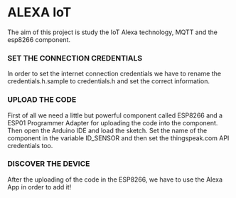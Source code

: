 # ALEXA IoT

The aim of this project is study the IoT Alexa technology, MQTT and the esp8266 component. 

### SET THE CONNECTION CREDENTIALS

In order to set the internet connection credentials we have to rename the credentials.h.sample to credentials.h and set the correct information.

### UPLOAD THE CODE

First of all we need a little but powerful component called ESP8266 and a ESP01 Programmer Adapter for uploading the code into the component. 
Then open the Arduino IDE and load the sketch. Set the name of the component in the variable ID_SENSOR and then set the thingspeak.com API credentials too.

### DISCOVER THE DEVICE

After the uploading of the code in the ESP8266, we have to use the Alexa App in order to add it!
